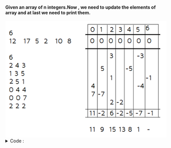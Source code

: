 #### Given an array of n integers.Now , we need to update the elements of array and at last we need to print them.

<img src="../images/RangeUpdate.png">


<details>
  <summary>Code :</summary>
  
```
  
#include<bits/stdc++.h>
#define ll long long
#define pb push_back
#define fr(i,s,e) for(ll i=s;i<e;i++)
#define rfr(i,e,s) for(ll i=e;i>=s;i--)
#define nl  "\n"
#define mod 1000000007
#define fast ios_base::sync_with_stdio(0);cin.tie(NULL);cout.tie(NULL)
using namespace std;


int main(){
    ll n , q , x , y , z ;
    cin >> n ;

    ll a[n];
    fr(i,0,n) cin >> a[i];

    vector<ll>v(n+5,0);
    cin >> q ;

    while( q-- ){
        cin >> x >> y >> z ;
        v[x] += z ;
        v[y+1] += (z*(-1)) ;
    }

    fr(i,1,n) v[i]+=v[i-1];
    
    fr(i,0,n) cout << a[i]+v[i] <<" "; cout << endl;


return 0 ;
}

```


</details>
  
  
